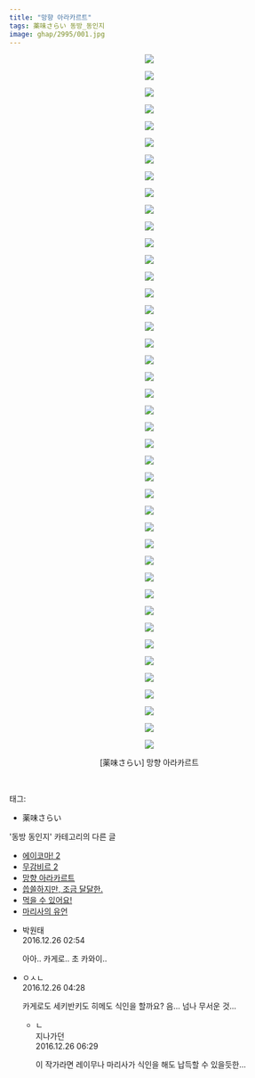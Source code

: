 ```yaml
---
title: "망향 아라카르트"
tags: 薬味さらい 동방_동인지
image: ghap/2995/001.jpg
---
```

<div class="article">
<p style="text-align: center; clear: none; float: none;"><img src="{{ site.nasurl }}/ghap/2995/001.jpg"/></p>
<p style="text-align: center; clear: none; float: none;"><img src="{{ site.nasurl }}/ghap/2995/002.jpg"/></p>
<p style="text-align: center; clear: none; float: none;"><img src="{{ site.nasurl }}/ghap/2995/003.jpg"/></p>
<p style="text-align: center; clear: none; float: none;"><img src="{{ site.nasurl }}/ghap/2995/004.jpg"/></p>
<p style="text-align: center; clear: none; float: none;"><img src="{{ site.nasurl }}/ghap/2995/005.jpg"/></p>
<p style="text-align: center; clear: none; float: none;"><img src="{{ site.nasurl }}/ghap/2995/006.jpg"/></p>
<p style="text-align: center; clear: none; float: none;"><img src="{{ site.nasurl }}/ghap/2995/007.jpg"/></p>
<p style="text-align: center; clear: none; float: none;"><img src="{{ site.nasurl }}/ghap/2995/008.jpg"/></p>
<p style="text-align: center; clear: none; float: none;"><img src="{{ site.nasurl }}/ghap/2995/009.jpg"/></p>
<p style="text-align: center; clear: none; float: none;"><img src="{{ site.nasurl }}/ghap/2995/010.jpg"/></p>
<p style="text-align: center; clear: none; float: none;"><img src="{{ site.nasurl }}/ghap/2995/011.jpg"/></p>
<p style="text-align: center; clear: none; float: none;"><img src="{{ site.nasurl }}/ghap/2995/012.jpg"/></p>
<p style="text-align: center; clear: none; float: none;"><img src="{{ site.nasurl }}/ghap/2995/013.jpg"/></p>
<p style="text-align: center; clear: none; float: none;"><img src="{{ site.nasurl }}/ghap/2995/014.jpg"/></p>
<p style="text-align: center; clear: none; float: none;"><img src="{{ site.nasurl }}/ghap/2995/015.jpg"/></p>
<p style="text-align: center; clear: none; float: none;"><img src="{{ site.nasurl }}/ghap/2995/016.jpg"/></p>
<p style="text-align: center; clear: none; float: none;"><img src="{{ site.nasurl }}/ghap/2995/017.jpg"/></p>
<p style="text-align: center; clear: none; float: none;"><img src="{{ site.nasurl }}/ghap/2995/018.jpg"/></p>
<p style="text-align: center; clear: none; float: none;"><img src="{{ site.nasurl }}/ghap/2995/019.jpg"/></p>
<p style="text-align: center; clear: none; float: none;"><img src="{{ site.nasurl }}/ghap/2995/020.jpg"/></p>
<p style="text-align: center; clear: none; float: none;"><img src="{{ site.nasurl }}/ghap/2995/021.jpg"/></p>
<p style="text-align: center; clear: none; float: none;"><img src="{{ site.nasurl }}/ghap/2995/022.jpg"/></p>
<p style="text-align: center; clear: none; float: none;"><img src="{{ site.nasurl }}/ghap/2995/023.jpg"/></p>
<p style="text-align: center; clear: none; float: none;"><img src="{{ site.nasurl }}/ghap/2995/024.jpg"/></p>
<p style="text-align: center; clear: none; float: none;"><img src="{{ site.nasurl }}/ghap/2995/025.jpg"/></p>
<p style="text-align: center; clear: none; float: none;"><img src="{{ site.nasurl }}/ghap/2995/026.jpg"/></p>
<p style="text-align: center; clear: none; float: none;"><img src="{{ site.nasurl }}/ghap/2995/027.jpg"/></p>
<p style="text-align: center; clear: none; float: none;"><img src="{{ site.nasurl }}/ghap/2995/028.jpg"/></p>
<p style="text-align: center; clear: none; float: none;"><img src="{{ site.nasurl }}/ghap/2995/029.jpg"/></p>
<p style="text-align: center; clear: none; float: none;"><img src="{{ site.nasurl }}/ghap/2995/030.jpg"/></p>
<p style="text-align: center; clear: none; float: none;"><img src="{{ site.nasurl }}/ghap/2995/031.jpg"/></p>
<p style="text-align: center; clear: none; float: none;"><img src="{{ site.nasurl }}/ghap/2995/032.jpg"/></p>
<p style="text-align: center; clear: none; float: none;"><img src="{{ site.nasurl }}/ghap/2995/033.jpg"/></p>
<p style="text-align: center; clear: none; float: none;"><img src="{{ site.nasurl }}/ghap/2995/034.jpg"/></p>
<p style="text-align: center; clear: none; float: none;"><img src="{{ site.nasurl }}/ghap/2995/035.jpg"/></p>
<p style="text-align: center; clear: none; float: none;"><img src="{{ site.nasurl }}/ghap/2995/036.jpg"/></p>
<p style="text-align: center; clear: none; float: none;"><img src="{{ site.nasurl }}/ghap/2995/037.jpg"/></p>
<p style="text-align: center; clear: none; float: none;"><img src="{{ site.nasurl }}/ghap/2995/038.jpg"/></p>
<p style="text-align: center; clear: none; float: none;"><img src="{{ site.nasurl }}/ghap/2995/039.jpg"/></p>
<p style="text-align: center; clear: none; float: none;"><img src="{{ site.nasurl }}/ghap/2995/040.jpg"/></p>
<p style="text-align: center; clear: none; float: none;"><img src="{{ site.nasurl }}/ghap/2995/041.jpg"/></p>
<p style="text-align: center; clear: none; float: none;"><img src="{{ site.nasurl }}/ghap/2995/042.jpg"/></p>
<p style="text-align: center; clear: none; float: none;">[薬味さらい] 망향 아라카르트</p>
<p><br/></p>
</div><div class="tagTrail">
<p>태그: </p>
<ul>
<li>薬味さらい</li>
</ul>
</div><div class="another">
<p>'동방 동인지' 카테고리의 다른 글</p>
<ul>
<li><a href="/2016-12-25-ghap_2997">에이코마! 2</a></li>
<li><a href="/2016-12-25-ghap_2996">무감비르 2</a></li>
<li><a href="/2016-12-25-ghap_2995">망향 아라카르트</a></li>
<li><a href="/2016-12-24-ghap_2993">씁쓸하지만, 조금 달달한.</a></li>
<li><a href="/2016-12-22-ghap_2986">먹을 수 있어요!</a></li>
<li><a href="/2016-12-22-ghap_2981">마리사의 유언</a></li>
</ul>
</div><div class="cb_module cb_fluid">
<div class="cb_wrt cb_profile">
<div class="comment">
<ul>
<li class="cb_thumb_off" id="comment14877077">
<div class="cb_comment_area">
<div class="cb_info_area">
<div class="cb_section">
<span class="cb_nick_name">박원태</span>
</div>
<div class="cb_section">
<span class="cb_date">2016.12.26 02:54 </span>
</div>
</div>
<div class="cb_dsc_comment">
<p class="cb_dsc">
											아아.. 카게로.. 초 카와이..
										</p>
</div>
</div></li>
<li class="cb_thumb_off" id="comment14877092">
<div class="cb_comment_area">
<div class="cb_info_area">
<div class="cb_section">
<span class="cb_nick_name">ㅇㅅㄴ</span>
</div>
<div class="cb_section">
<span class="cb_date">2016.12.26 04:28 </span>
</div>
</div>
<div class="cb_dsc_comment">
<p class="cb_dsc">
											카게로도 세키반키도 히메도 식인을 할까요? 음... 넘나 무서운 것...
										</p>
</div>
<ul>
<li class="cb_thumb_off" id="comment14877106">
<span class="cb_bu_subnode">ㄴ</span>
<div class="cb_comment_area">
<div class="cb_info_area">
<div class="cb_section">
<span class="cb_nick_name">지나가던</span>
</div>
<div class="cb_section">
<span class="cb_date">2016.12.26 06:29 </span>
</div>
</div>
<div class="cb_dsc_comment">
<p class="cb_dsc">
																이 작가라면 레이무나 마리사가 식인을 해도 납득할 수 있을듯한...
															</p>
</div>
</div>
</li>
</ul>
</div></li>
</ul>
</div>
</div><!-- commentList close -->
</div>